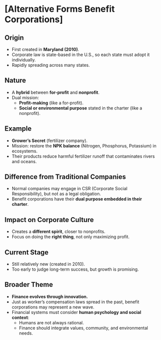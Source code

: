 # [Alternative Forms Benefit Corporations] 

## Origin
- First created in **Maryland (2010)**.  
- Corporate law is state-based in the U.S., so each state must adopt it individually.  
- Rapidly spreading across many states.  

## Nature
- A **hybrid** between **for-profit** and **nonprofit**.  
- Dual mission:  
  - **Profit-making** (like a for-profit).  
  - **Social or environmental purpose** stated in the charter (like a nonprofit).  

## Example
- **Grower’s Secret** (fertilizer company).  
- Mission: restore the **NPK balance** (Nitrogen, Phosphorus, Potassium) in ecosystems.  
- Their products reduce harmful fertilizer runoff that contaminates rivers and oceans.  

## Difference from Traditional Companies
- Normal companies may engage in CSR (Corporate Social Responsibility), but not as a legal obligation.  
- Benefit corporations have their **dual purpose embedded in their charter**.  

## Impact on Corporate Culture
- Creates a **different spirit**, closer to nonprofits.  
- Focus on doing the **right thing**, not only maximizing profit.  

## Current Stage
- Still relatively new (created in 2010).  
- Too early to judge long-term success, but growth is promising.  

## Broader Theme
- **Finance evolves through innovation.**  
- Just as worker’s compensation laws spread in the past, benefit corporations may represent a new wave.  
- Financial systems must consider **human psychology and social context**:  
  - Humans are not always rational.  
  - Finance should integrate values, community, and environmental needs.  
